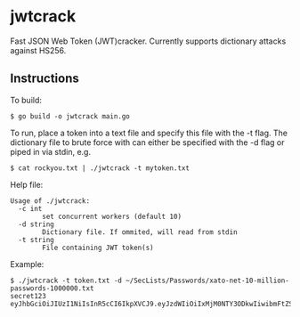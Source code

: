 # jwtcrack
Fast JSON Web Token (JWT)cracker. Currently supports dictionary attacks against HS256.

## Instructions

To build:
```
$ go build -o jwtcrack main.go
```

To run, place a token into a text file and specify this file with the -t flag.
The dictionary file to brute force with can either be specified with the -d flag or piped in via stdin, e.g.

```
$ cat rockyou.txt | ./jwtcrack -t mytoken.txt
```

Help file:
```
Usage of ./jwtcrack:
  -c int
    	set concurrent workers (default 10)
  -d string
    	Dictionary file. If ommited, will read from stdin
  -t string
    	File containing JWT token(s)
```

Example:
```
$ ./jwtcrack -t token.txt -d ~/SecLists/Passwords/xato-net-10-million-passwords-1000000.txt
secret123	eyJhbGciOiJIUzI1NiIsInR5cCI6IkpXVCJ9.eyJzdWIiOiIxMjM0NTY3ODkwIiwibmFtZSI6IkpvaG4gRG9lIiwiaWF0IjoxNTE2MjM5MDIyfQ.y3kjst36zujMF4HssVk3Uqxf_3bzumNAvOB9N0_uRV4
```
